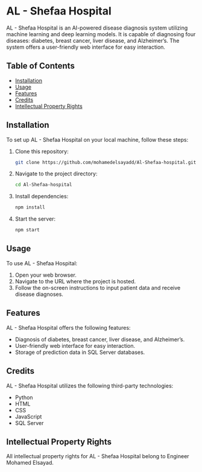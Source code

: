 
# AL - Shefaa Hospital

AL - Shefaa Hospital is an AI-powered disease diagnosis system utilizing machine learning and deep learning models. It is capable of diagnosing four diseases: diabetes, breast cancer, liver disease, and Alzheimer’s. The system offers a user-friendly web interface for easy interaction.

## Table of Contents

- [Installation](#installation)
- [Usage](#usage)
- [Features](#features)
- [Credits](#credits)
- [Intellectual Property Rights](#intellectual-property-rights)

## Installation

To set up AL - Shefaa Hospital on your local machine, follow these steps:

1. Clone this repository:

   ```bash
   git clone https://github.com/mohamedelsayadd/Al-Shefaa-hospital.git
   ```

2. Navigate to the project directory:

   ```bash
   cd Al-Shefaa-hospital
   ```

3. Install dependencies:

   ```bash
   npm install
   ```

4. Start the server:

   ```bash
   npm start
   ```

## Usage

To use AL - Shefaa Hospital:

1. Open your web browser.
2. Navigate to the URL where the project is hosted.
3. Follow the on-screen instructions to input patient data and receive disease diagnoses.

## Features

AL - Shefaa Hospital offers the following features:

- Diagnosis of diabetes, breast cancer, liver disease, and Alzheimer’s.
- User-friendly web interface for easy interaction.
- Storage of prediction data in SQL Server databases.

## Credits

AL - Shefaa Hospital utilizes the following third-party technologies:

- Python
- HTML
- CSS
- JavaScript
- SQL Server

## Intellectual Property Rights

All intellectual property rights for AL - Shefaa Hospital belong to Engineer Mohamed Elsayad.
